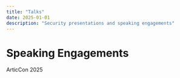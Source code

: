 ```yaml
---
title: "Talks"
date: 2025-01-01
description: "Security presentations and speaking engagements"
---
```



# **Speaking Engagements**


ArticCon 2025

